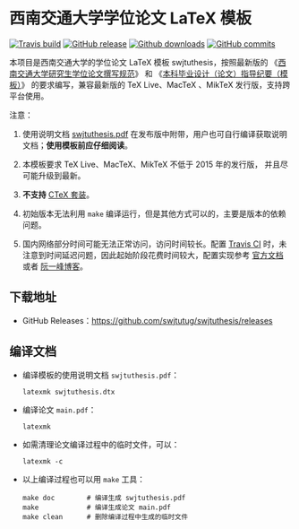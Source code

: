 # 西南交通大学学位论文 LaTeX 模板

[![Travis build](https://travis-ci.org/swjtutug/swjtuthesis.svg?branch=master)](https://travis-ci.org/swjtutug/swjtuthesis)
[![GitHub release](https://img.shields.io/github/release/swjtutug/swjtuthesis/all.svg)](https://github.com/swjtutug/swjtuthesis/releases/latest)
[![Github downloads](https://img.shields.io/github/downloads/swjtutug/swjtuthesis/total.svg)](https://github.com/swjtutug/swjtuthesis/releases)
[![GitHub commits](https://img.shields.io/github/commits-since/swjtutug/swjtuthesis/v1.0.svg)](https://github.com/swjtutug/swjtuthesis/commits/master)

本项目是西南交通大学的学位论文 LaTeX 模板 swjtuthesis，按照最新版的
《[西南交通大学研究生学位论文撰写规范](http://gs.swjtu.edu.cn/ws/gs/dd/25)》
和
《[本科毕业设计（论文）指导纪要（模板）](http://jwc.swjtu.edu.cn/download/file/2014060410031788.doc)》
的要求编写，兼容最新版的 TeX Live、MacTeX 、MikTeX 发行版，支持跨平台使用。

注意：

1. 使用说明文档
[swjtuthesis.pdf](https://github.com/swjtutug/swjtuthesis/releases/download/v1.0/swjtuthesis.pdf)
在发布版中附带，用户也可自行编译获取说明文档；**使用模板前应仔细阅读**。

2. 本模板要求 TeX Live、MacTeX、MikTeX 不低于 2015 年的发行版，
并且尽可能升级到最新。

3. **不支持** [CTeX 套装](http://www.ctex.org/CTeXDownload)。

4. 初始版本无法利用 `make` 编译运行，但是其他方式可以的，主要是版本的依赖问题。

5. 国内网络部分时间可能无法正常访问，访问时间较长。配置
[Travis CI](https://travis-ci.org/swjtutug/swjtuthesis)
时，未注意到时间延迟问题，因此起始阶段花费时间较大，配置实现参考
[官方文档](https://docs.travis-ci.com/)
或者
[阮一峰博客](http://www.ruanyifeng.com/blog/2017/12/travis_ci_tutorial.html)。

## 下载地址

- GitHub Releases：https://github.com/swjtutug/swjtuthesis/releases


## 编译文档

- 编译模板的使用说明文档 `swjtuthesis.pdf`：
   ```
   latexmk swjtuthesis.dtx
   ```
- 编译论文 `main.pdf`：
   ```
   latexmk
   ```
- 如需清理论文编译过程中的临时文件，可以：
   ```
   latexmk -c
   ```

- 以上编译过程也可以用 `make` 工具：
   ```
   make doc        # 编译生成 swjtuthesis.pdf
   make            # 编译生成论文 main.pdf
   make clean      # 删除编译过程中生成的临时文件
   ```
